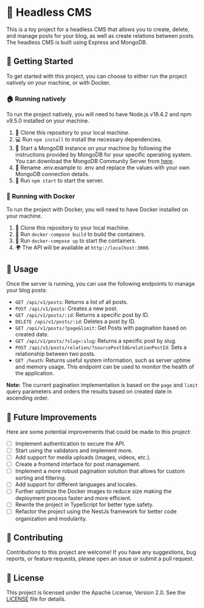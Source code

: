 # 📝 Headless CMS

This is a toy project for a headless CMS that allows you to create, delete, and manage posts for your blog, as well as create relations between posts. The headless CMS is built using Express and MongoDB.

## 🚀 Getting Started

To get started with this project, you can choose to either run the project natively on your machine, or with Docker.

### 🏠 Running natively

To run the project natively, you will need to have Node.js v18.4.2 and npm v9.5.0 installed on your machine.

1. 🍴 Clone this repository to your local machine.
2. 💻 Run `npm install` to install the necessary dependencies.
3. 🚀 Start a MongoDB instance on your machine by following the instructions provided by MongoDB for your specific operating system. You can download the MongoDB Community Server from [here](https://www.mongodb.com/try/download/community).
4. 📝 Rename .env.example to .env and replace the values with your own MongoDB connection details.
5. 🚀 Run `npm start` to start the server.

### 🐳 Running with Docker

To run the project with Docker, you will need to have Docker installed on your machine.

1. 🍴 Clone this repository to your local machine.
2. 🐳 Run `docker-compose build` to build the containers.
3. 🐳 Run `docker-compose up` to start the containers.
4. 🌍 The API will be available at `http://localhost:3000`.

## 📖 Usage

Once the server is running, you can use the following endpoints to manage your blog posts:

- `GET /api/v1/posts`: Returns a list of all posts.
- `POST /api/v1/posts`: Creates a new post.
- `GET /api/v1/posts/:id`: Returns a specific post by ID.
- `DELETE /api/v1/posts/:id`: Deletes a post by ID.
- `GET /api/v1/posts/?page&limit`: Get Posts with pagination based on created date.
- `GET /api/v1/posts/?slug=:slug`: Returns a specific post by slug.
- `POST /api/v1/posts/relation/?sourcePostId&relationPostId`: Sets a relationship between two posts.
- `GET /heath`: Returns useful system information, such as server uptime and memory usage. This endpoint can be used to monitor the health of the application.

**Note:** The current pagination implementation is based on the `page` and `limit` query parameters and orders the results based on created date in ascending order.

## 🚀 Future Improvements

Here are some potential improvements that could be made to this project:

- [ ] Implement authentication to secure the API.
- [ ] Start using the validators and implement more.
- [ ] Add support for media uploads (images, videos, etc.).
- [ ] Create a frontend interface for post management.
- [ ] Implement a more robust pagination solution that allows for custom sorting and filtering.
- [ ] Add support for different languages and locales.
- [ ] Further optimize the Docker images to reduce size making the deployment process faster and more efficient.
- [ ] Rewrite the project in TypeScript for better type safety.
- [ ] Refactor the project using the NestJs framework for better code organization and modularity.

## 🤝 Contributing

Contributions to this project are welcome! If you have any suggestions, bug reports, or feature requests, please open an issue or submit a pull request.

## 📝 License

This project is licensed under the Apache License, Version 2.0. See the [LICENSE][LICENSE] file for details.

[LICENSE]: LICENSE